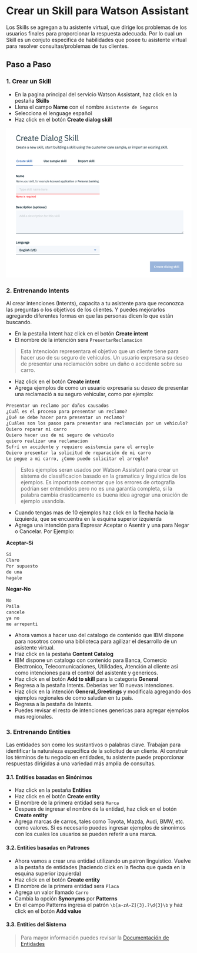 # Crear un Skill para Watson Assistant

Los Skills se agregan a tu asistente virtual, que dirige los problemas de los usuarios finales para proporcionar la respuesta adecuada. 
Por lo cual un Skill es un conjuto especifica de habilidades que posee tu asistente virtual para resolver consultas/problemas de tus clientes.

## Paso a Paso

### 1. Crear un Skill

* En la pagina principal del servicio Watson Assistant, haz click en la pestaña **Skills**
* Llena el campo **Name** con el nombre `Asistente de Seguros`
* Selecciona el lenguage español
* Haz click en el botón **Create dialog skill**

![](docs/wa_create_skill.png)

### 2. Entrenando Intents

Al crear intenciones (Intents), capacita a tu asistente para que reconozca las preguntas o los objetivos de los clientes. Y puedes mejorarlos agregando diferentes formas en que las personas dicen lo que están buscando.

* En la pestaña Intent haz click en el botón **Create intent**
* El nombre de la intención sera `PresentarReclamacion`

> Esta Intencioón representara el objetivo que un cliente tiene para hacer uso de su seguro de vehiculos. Un usuario expresara su deseo de presentar una reclamación sobre un daño o accidente sobre su carro.

* Haz click en el botón **Create intent**
* Agrega ejemplos de como un usuario expresaria su deseo de presentar una reclamació a su seguro vehicular, como por ejemplo:

```
Presentar un reclamo por daños causados
¿Cuál es el proceso para presentar un reclamo?
¿Qué se debe hacer para presentar un reclamo?
¿Cuáles son los pasos para presentar una reclamación por un vehículo?
Quiero reparar mi carro
Quiero hacer uso de mi seguro de vehiculo
quiero realizar una reclamacion
Sufrí un accidente y requiero asistencia para el arreglo
Quiero presentar la solicitud de reparación de mi carro
Le pegue a mi carro, ¿Como puedo solicitar el arreglo?
```

> Estos ejemplos seran usados por Watson Assistant para crear un sistema de classificacion basado en la gramatica y linguistica de los ejemplos. Es importante comentar que los errores de ortografia podrian ser entendidos pero no es una garantia completa, si la palabra cambia drasticamente es buena idea agregar una oración de ejemplo usandola.

* Cuando tengas mas de 10 ejemplos haz click en la flecha hacia la izquierda, que se encuentra en la esquina superior izquierda
* Agrega una intención para Expresar Aceptar o Asentir y una para Negar o Cancelar. Por Ejemplo:

**Aceptar-Si**
```
Si
Claro
Por supuesto
de una
hagale
```

**Negar-No**
```
No
Paila
cancele
ya no
me arrepenti
```

* Ahora vamos a hacer uso del catalogo de contenido que IBM dispone para nosotros como una biblioteca para agilizar el desarrollo de un asistente virtual.
* Haz click en la pestaña **Content Catalog**
* IBM dispone un catalogo con contenido para Banca, Comercio Electronico, Telecomunicaciones, Utilidades, Atención al cliente asi como intenciones para el control del asistente y genericos.
* Haz click en el botón **Add to skill** para la categoria **General**
* Regresa a la pestaña Intents. Deberias ver 10 nuevas intenciones.
* Haz click en la intención **General_Greetings** y modificala agregando dos ejemplos regionales de como saludan en tu país.
* Regresa a la pestaña de Intents.
* Puedes revisar el resto de intenciones genericas para agregar ejemplos mas regionales.

### 3. Entrenando Entities

Las entidades son como los sustantivos o palabras clave. Trabajan para identificar la naturaleza específica de la solicitud de un cliente. Al construir los términos de tu negocio en entidades, tu asistente puede proporcionar respuestas dirigidas a una variedad más amplia de consultas.

#### 3.1. Entities basadas en Sinónimos

* Haz click en la pestaña **Entities**
* Haz click en el botón **Create entity**
* El nombre de la primera entidad sera `Marca`
* Despues de ingresar el nombre de la entidad, haz click en el botón **Create entity**
* Agrega marcas de carros, tales como Toyota, Mazda, Audi, BMW, etc. como valores. Si es necesario puedes ingresar ejemplos de sinonimos con los cuales los usuarios se pueden referir a una marca.

#### 3.2. Entities basadas en Patrones

* Ahora vamos a crear una entidad utilizando un patron linguistico. Vuelve a la pestaña de entidades (haciendo click en la flecha que queda en la esquina superior izquierda)
* Haz click en el botón **Create entity**
* El nombre de la primera entidad sera `Placa`
* Agrega un valor llamado `Carro`
* Cambia la opción **Synonyms** por **Patterns**
* En el campo Patterns ingresa el patrón `\b[a-zA-Z]{3}.?\d{3}\b` y haz click en el botón **Add value**

#### 3.3. Entities del Sistema

> Para mayor información puedes revisar la [Documentación de Entidades](https://cloud.ibm.com/docs/services/assistant?topic=assistant-entities#entities-create-dictionary-based)






